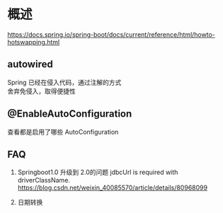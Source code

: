 # 概述

https://docs.spring.io/spring-boot/docs/current/reference/html/howto-hotswapping.html

## autowired

Spring 已经在侵入代码，通过注解的方式  
舍弃免侵入，取得便捷性  

## @EnableAutoConfiguration

查看都是启用了哪些 AutoConfiguration

## FAQ

1. Springboot1.0 升级到 2.0的问题 jdbcUrl is required with driverClassName.
   https://blog.csdn.net/weixin_40085570/article/details/80968099 

2. 日期转换